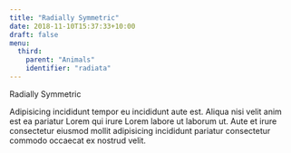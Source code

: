 ```yaml
---
title: "Radially Symmetric"
date: 2018-11-10T15:37:33+10:00
draft: false
menu: 
  third:
    parent: "Animals"
    identifier: "radiata"
---
```


Radially Symmetric

Adipisicing incididunt tempor eu incididunt aute est. Aliqua nisi velit anim est ea pariatur Lorem qui irure Lorem labore ut laborum ut. Aute et irure consectetur eiusmod mollit adipisicing incididunt pariatur consectetur commodo occaecat ex nostrud velit.